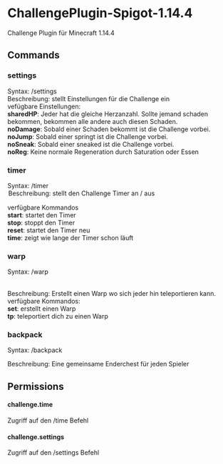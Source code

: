# ChallengePlugin-Spigot-1.14.4
Challenge Plugin für Minecraft 1.14.4


## Commands
### settings<br />
  Syntax: /settings <setting><br />
  Beschreibung: stellt Einstellungen für die Challenge ein <br />
  vefügbare Einstellungen: <br />
    **sharedHP**: Jeder hat die gleiche Herzanzahl. Sollte jemand schaden bekommen, bekommen alle andere auch diesen Schaden.<br />
    **noDamage**: Sobald einer Schaden bekommt ist die Challenge vorbei.<br />
    **noJump**: Sobald einer springt ist die Challenge vorbei.<br />
    **noSneak**: Sobald einer sneaked ist die Challenge vorbei.<br />
    **noReg**: Keine normale Regeneration durch Saturation oder Essen<br />
  
### timer<br />
  Syntax: /timer <option><br />
  Beschreibung: stellt den Challenge Timer an / aus<br />
  
  verfügbare Kommandos<br />
    **start**: startet den Timer<br />
    **stop**: stoppt den Timer<br />
    **reset**: startet den Timer neu<br />
    **time**: zeigt wie lange der Timer schon läuft

### warp<br />
Syntax: /warp <option> <name>

Beschreibung: Erstellt einen Warp wo sich jeder hin teleportieren kann. <br />
verfügbare Kommandos: <br />
    **set**: erstellt einen Warp <br />
    **tp**: teleportiert dich zu einen Warp <br />    
    
### backpack<br />
Syntax: /backpack

Beschreibung: Eine gemeinsame Enderchest für jeden Spieler
## Permissions
#### challenge.time
Zugriff auf den /time Befehl<br />
#### challenge.settings
Zugriff auf den /settings Befehl
